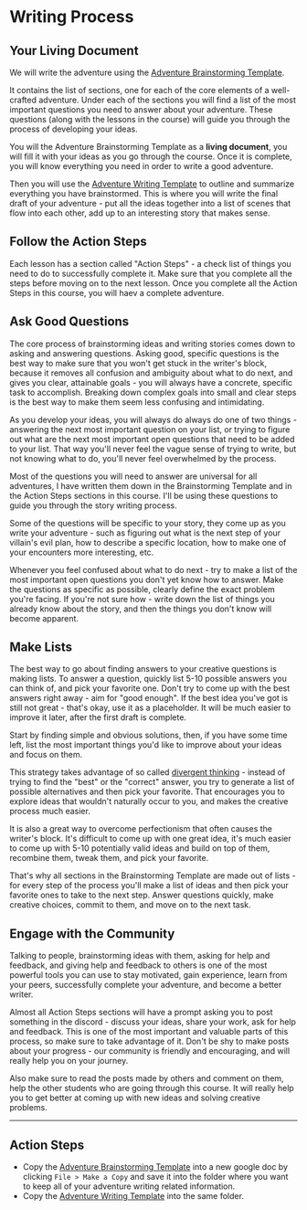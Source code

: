 # Writing Process
## Your Living Document
We will write the adventure using the [Adventure Brainstorming Template](https://docs.google.com/document/d/1mPVfd9sONouEKwpdAtS88sE_KlKn5cX7ihFd_SK-aWY/).

<!--
It contains the list of sections, one for each of the core elements of a well-crafted adventure:

- Adventure Idea that will get you and the players excited about the story.
- Important Objective the players will need to pursue.
- Cool Setting with interesting Locations the players will encounter on their adventure.
- The main Characters the players will meet.
- The Key Plot Points of our story.
- Challenges and obstacles the players will need to overcome.
- Intriguing Mysteries the players will need to solve about the story.
-->

It contains the list of sections, one for each of the core elements of a well-crafted adventure. Under each of the sections you will find a list of the most important questions you need to answer about your adventure. These questions (along with the lessons in the course) will guide you through the process of developing your ideas.

You will the Adventure Brainstorming Template as a **living document**, you will fill it with your ideas as you go through the course. Once it is complete, you will know everything you need in order to write a good adventure.

Then you will use the [Adventure Writing Template](https://docs.google.com/document/d/1Gp9-HuYnKfAimRhyixlRmayoFpF6S4csSMcMAaEe8r0/) to outline and summarize everything you have brainstormed. This is where you will write the final draft of your adventure - put all the ideas together into a list of scenes that flow into each other, add up to an interesting story that makes sense.

## Follow the Action Steps
Each lesson has a section called "Action Steps" - a check list of things you need to do to successfully complete it. Make sure that you complete all the steps before moving on to the next lesson. Once you complete all the Action Steps in this course, you will haev a complete adventure.

## Ask Good  Questions
The core process of brainstorming ideas and writing stories comes down to asking and answering questions. Asking good, specific questions is the best way to make sure that you won't get stuck in the writer's block, because it removes all confusion and ambiguity about what to do next, and gives you clear, attainable goals - you will always have a concrete, specific task to accomplish. Breaking down complex goals into small and clear steps is the best way to make them seem less confusing and intimidating.

As you develop your ideas, you will always do always do one of two things - answering the next most important question on your list, or trying to figure out what are the next most important open questions that need to be added to your list. That way you'll never feel the vague sense of trying to write, but not knowing what to do, you'll never feel overwhelmed by the process. 

Most of the questions you will need to answer are universal for all adventures, I have written them down in the Brainstorming Template and in the Action Steps sections in this course. I'll be using these questions to guide you through the story writing process.

Some of the questions will be specific to your story, they come up as you write your adventure - such as figuring out what is the next step of your villain's evil plan, how to describe a specific location, how to make one of your encounters more interesting, etc.

Whenever you feel confused about what to do next - try to make a list of the most important open questions you don't yet know how to answer. Make the questions as specific as possible, clearly define the exact problem you're facing. If you're not sure how - write down the list of things you already know about the story, and then the things you don't know will become apparent.

## Make Lists
The best way to go about finding answers to your creative questions is making lists. To answer a question, quickly list 5-10 possible answers you can think of, and pick your favorite one. Don't try to come up with the best answers right away - aim for "good enough". If the best idea you've got is still not great - that's okay, use it as a placeholder. It will be much easier to improve it later, after the first draft is complete.

Start by finding simple and obvious solutions, then, if you have some time left, list the most important things you'd like to improve about your ideas and focus on them.

This strategy takes advantage of so called [divergent thinking](https://en.wikipedia.org/wiki/Divergent_thinking) - instead of trying to find the "best" or the "correct" answer, you try to generate a list of possible alternatives and then pick your favorite. That encourages you to explore ideas that wouldn't naturally occur to you, and makes the creative process much easier.

It is also a great way to overcome perfectionism that often causes the writer's block. It's difficult to come up with one great idea, it's much easier to come up with 5-10 potentially valid ideas and build on top of them, recombine them, tweak them, and pick your favorite.

That's why all sections in the Brainstorming Template are made out of lists - for every step of the process you'll make a list of ideas and then pick your favorite ones to take to the next step. Answer questions quickly, make creative choices, commit to them, and move on to the next task.

## Engage with the Community
Talking to people, brainstorming ideas with them, asking for help and feedback, and giving help and feedback to others is one of the most powerful tools you can use to stay motivated, gain experience, learn from your peers, successfully complete your adventure, and become a better writer.

Almost all Action Steps sections will have a prompt asking you to post something in the discord - discuss your ideas, share your work, ask for help and feedback. This is one of the most important and valuable parts of this process, so make sure to take advantage of it. Don't be shy to make posts about your progress - our community is friendly and encouraging, and will really help you on your journey.

Also make sure to read the posts made by others and comment on them, help the other students who are going through this course. It will really help you to get better at coming up with new ideas and solving creative problems.

---
## Action Steps
- Copy the [Adventure Brainstorming Template](https://docs.google.com/document/d/1mPVfd9sONouEKwpdAtS88sE_KlKn5cX7ihFd_SK-aWY/) into a new google doc by clicking `File > Make a Copy` and save it into the folder where you want to keep all of your adventure writing related information.
- Copy the [Adventure Writing Template](https://docs.google.com/document/d/1Gp9-HuYnKfAimRhyixlRmayoFpF6S4csSMcMAaEe8r0/) into the same folder.

<!--

### Brainstorm what’s hard to improvise

Try to make sure we have prepared everything that would be difficult to improvise on the spot, but no more. We don’t want to over-prepare, it is safe to omit anything that the GM can improvise during the game. But we do want to make sure that we have prepared all the essential parts, and didn’t leave any big unsolved open questions.

If you notice something that’s missing or doesn’t make sense - bring it up so that we can figure it out together.

-   Use the Reddit's hivemind. If you get stuck - make a post on [/r/DMAcademy](https://www.reddit.com/r/DMAcademy) or [/r/DnDAdventureWriter](https://www.reddit.com/r/DnDAdventureWriter) and ask for help with brainstorming ideas or answering questions.


Make a list of what you want from a tool like Notion. Be specific! Do you want to organize a project, take better notes, make a beautiful homepage for yourself, etc.? Knowing what you want from a project management tool helps you use a tool to the fullest.

 

## Modular Adventure Design
(island design theory)

You design the most important parts of an adventure (challenges, NPCs, locations, clues, etc) in a modular way, which allows you to improvise and modify things on the fly during the game in response to the players' choices. Then you assemble these parts into scenes, allowing you to outline the "default" flow of your adventure, how it's intended to be played through. If (when) the players do something unexpected, you can drop the modular parts into your scenes as needed (if the players decide to go to location B instead of the location A, they can meet the NPCs, deal with challenges, or find the clues there instead).

-->